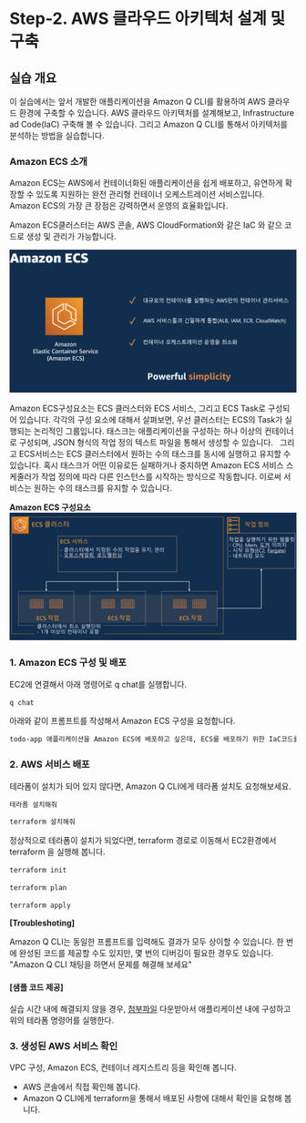 # Step-2. AWS 클라우드 아키텍처 설계 및 구축

## 실습 개요
이 실습에서는 앞서 개발한 애플리케이션을 Amazon Q CLI를 활용하여 AWS 클라우드 환경에 구축할 수 있습니다. AWS 클라우드 아키텍처를 설계해보고, Infrastructure ad Code(IaC) 구축해 볼 수 있습니다. 그리고 Amazon Q CLI를 통해서 아키텍처를 분석하는 방법을 실습합니다.

### Amazon ECS 소개
Amazon ECS는 AWS에서 컨테이너화된 애플리케이션을 쉽게 배포하고, 유연하게 확장할 수 있도록 지원하는 완전 관리형 컨테이너 오케스트레이션 서비스입니다. Amazon ECS의 가장 큰 장점은 강력하면서 운영의 효율화입니다.

Amazon ECS클러스터는 AWS 콘솔, AWS CloudFormation와 같은 IaC 와 같으 코드로 생성 및 관리가 가능합니다.

![alt text](../../others/image-6.png)

Amazon ECS구성요소는 ECS 클러스터와 ECS 서비스, 그리고 ECS Task로 구성되어 있습니다. 각각의 구성 요소에 대해서 살펴보면, 우선 클러스터는 ECS의 Task가 실행되는 논리적인 그룹입니다. 태스크는 애플리케이션을 구성하는 하나 이상의 컨테이너로 구성되며, JSON 형식의 작업 정의 텍스트 파일을 통해서 생성할 수 있습니다.
 
그리고 ECS서비스는 ECS 클러스터에서 원하는 수의 태스크를 동시에 실행하고 유지할 수 있습니다. 혹시 태스크가 어떤 이유로든 실패하거나 중지하면 Amazon ECS 서비스 스케줄러가 작업 정의에 따라 다른 인스턴스를 시작하는 방식으로 작동합니다. 이로써 서비스는 원하는 수의 태스크를 유지할 수 있습니다.

**Amazon ECS 구성요소**
![alt text](../../others/image-7.png)


### 1. Amazon ECS 구성 및 배포
EC2에 연결해서 아래 명령어로 q chat를 실행합니다.
```bash
q chat
```

아래와 같이 프롬프트를 작성해서 Amazon ECS 구성을 요청합니다.
```bash
todo-app 애플리케이션을 Amazon ECS에 배포하고 싶은데, ECS를 배포하기 위한 IaC코드를 테라폼 기반으로 만들어 주고 실행방법도 가이드 해줘
```


### 2. AWS 서비스 배포

테라폼이 설치가 되어 있지 않다면, Amazon Q CLI에게 테라폼 설치도 요청해보세요.
```bash
테라폼 설치해줘
```
```bash
terraform 설치해줘
```

정상적으로 테라폼이 설치가 되었다면, terraform 경로로 이동해서 EC2환경에서 terraform 을 실행해 봅니다.
```bash
terraform init
```
```bash
terraform plan
```
```bash
terraform apply
```

**[Troubleshoting]**

Amazon Q CLI는 동일한 프롬프트를 입력해도 결과가 모두 상이할 수 있습니다. 한 번에 완성된 코드를 제공할 수도 있지만, 몇 번의 디버깅이 필요한 경우도 있습니다. "Amazon Q CLI 채팅을 하면서 문제를 해결해 보세요"


#### [샘플 코드 제공]
실습 시간 내에 해결되지 않을 경우, [첨부파일](../../others/terraform/terraform.zip) 다운받아서 애플리케이션 내에 구성하고 위의 테라폼 명령어를 실행한다.


### 3. 생성된 AWS 서비스 확인
VPC 구성, Amazon ECS, 컨테이너 레지스트리 등을 확인해 봅니다.
- AWS 콘솔에서 직접 확인해 봅니다.
- Amazon Q CLI에게 terraform을 통해서 배포된 사항에 대해서 확인을 요청해 봅니다.

